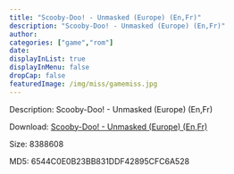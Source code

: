 ```yaml
---
title: "Scooby-Doo! - Unmasked (Europe) (En,Fr)"
description: "Scooby-Doo! - Unmasked (Europe) (En,Fr)"
author: 
categories: ["game","rom"]
date: 
displayInList: true
displayInMenu: false
dropCap: false
featuredImage: /img/miss/gamemiss.jpg
---
```


Description: Scooby-Doo! - Unmasked (Europe) (En,Fr)

Download: <a style="text-decoration:underline;" href="https://mega.nz/#!TbR0SSAJ!upzlIutKMxqTti9cmIRkRhqnbLJmOS1jj4smkIHCgoM" target = "_blank" rel = "nofollow" > Scooby-Doo! - Unmasked (Europe) (En,Fr)</a>

Size: 8388608

MD5: 6544C0E0B23BB831DDF42895CFC6A528

